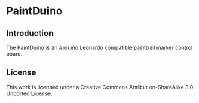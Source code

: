# PaintDuino


## Introduction
The PaintDuino is an Arduino Leonardo compatible paintball marker control board.

## License
This work is licensed under a Creative Commons Attribution-ShareAlike 3.0 Unported License.
